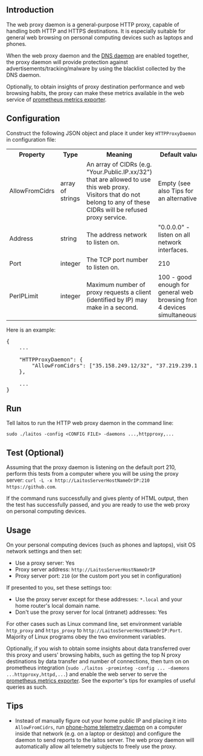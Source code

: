 ## Introduction
The web proxy daemon is a general-purpose HTTP proxy, capable of handling both HTTP and HTTPS destinations. It is especially suitable
for general web browsing on personal computing devices such as laptops and phones.

When the web proxy daemon and the [DNS daemon](https://github.com/HouzuoGuo/laitos/wiki/%5BDaemon%5D-DNS-server) are enabled together,
the proxy daemon will provide protection against advertisements/tracking/malware by using the blacklist collected by the DNS daemon.

Optionally, to obtain insights of proxy destination performance and web browsing habits, the proxy can make these metrics available
in the web service of [prometheus metrics exporter](https://github.com/HouzuoGuo/laitos/wiki/%5BWeb-service%5D-prometheus-metrics-exporter).

## Configuration
Construct the following JSON object and place it under key `HTTPProxyDaemon` in configuration file:

<table>
<tr>
    <th>Property</th>
    <th>Type</th>
    <th>Meaning</th>
    <th>Default value</th>
</tr>
<tr>
    <td>AllowFromCidrs</td>
    <td>array of strings</td>
    <td>
        An array of CIDRs (e.g. "Your.Public.IP.xx/32") that are allowed to use this web proxy.
        <br/>
        Visitors that do not belong to any of these CIDRs will be refused proxy service.
    </td>
    <td>Empty (see also Tips for an alternative)</td>
</tr>
<tr>
    <td>Address</td>
    <td>string</td>
    <td>The address network to listen on.</td>
    <td>"0.0.0.0" - listen on all network interfaces.</td>
</tr>
<tr>
    <td>Port</td>
    <td>integer</td>
    <td>The TCP port number to listen on.</td>
    <td>210</td>
</tr>
<tr>
    <td>PerIPLimit</td>
    <td>integer</td>
    <td>
        Maximum number of proxy requests a client (identified by IP) may make in a second.
    </td>
    <td>100 - good enough for general web browsing from 4 devices simultaneously</td>
</tr>
</table>

Here is an example:

<pre>
{
    ...

    "HTTPProxyDaemon": {
        "AllowFromCidrs": ["35.158.249.12/32", "37.219.239.179/32"]
    },

    ...
}
</pre>

## Run
Tell laitos to run the HTTP web proxy daemon in the command line:

    sudo ./laitos -config <CONFIG FILE> -daemons ...,httpproxy,...

## Test (Optional)
Assuming that the proxy daemon is listening on the default port 210, perform this tests from a computer where you will be using the proxy
server: `curl -L -x http://LaitosServerHostNameOrIP:210 https://github.com`.

If the command runs successfully and gives plenty of HTML output, then the test has successfully passed, and you are ready to use the web proxy
on personal computing devices.

## Usage
On your personal computing devices (such as phones and laptops), visit OS network settings and then set:

- Use a proxy server: Yes
- Proxy server address: `http://LaitosServerHostNameOrIP`
- Proxy server port: `210` (or the custom port you set in configuration)

If presented to you, set these settings too:
- Use the proxy server except for these addresses: `*.local` and your home router's local domain name.
- Don't use the proxy server for local (intranet) addresses: Yes

For other cases such as Linux command line, set environment variable `http_proxy` and `https_proxy` to `http://LaitosServerHostNameOrIP:Port`.
Majority of Linux programs obey the two environment variables.

Optionally, if you wish to obtain some insights about data transferred over this proxy and users' browsing habits, such as getting the top N proxy
destinations by data transfer and number of connections, then turn on on prometheus integration (`sudo ./laitos -prominteg -config ... -daemons ...httpproxy,httpd,...`)
and enable the web server to serve the [prometheus metrics exporter](https://github.com/HouzuoGuo/laitos/wiki/%5BWeb-service%5D-prometheus-metrics-exporter).
See the exporter's tips for examples of useful queries as such.

## Tips
- Instead of manually figure out your home public IP and placing it into `AllowFromCidrs`, run [phone-home telemetry daemon](https://github.com/HouzuoGuo/laitos/wiki/%5BDaemon%5D-phone-home-telemetry)
  on a computer inside that network (e.g. on a laptop or desktop) and configure the daemon to send reports to the laitos server.
  The web proxy daemon will automatically allow all telemetry subjects to freely use the proxy.
